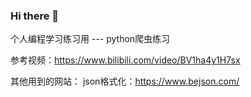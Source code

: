### Hi there 👋

个人编程学习练习用 --- python爬虫练习


参考视频：https://www.bilibili.com/video/BV1ha4y1H7sx


其他用到的网站：
json格式化：https://www.bejson.com/

<!--
**RikiFelt/RikiFelt** is a ✨ _special_ ✨ repository because its `README.md` (this file) appears on your GitHub profile.

Here are some ideas to get you started:

- 🔭 I’m currently working on ...
- 🌱 I’m currently learning ...
- 👯 I’m looking to collaborate on ...
- 🤔 I’m looking for help with ...
- 💬 Ask me about ...
- 📫 How to reach me: ...
- 😄 Pronouns: ...
- ⚡ Fun fact: ...
-->
